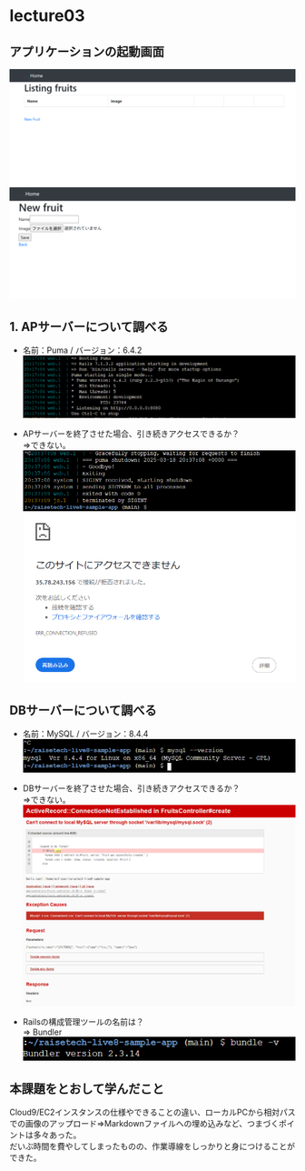 # lecture03

## アプリケーションの起動画面

![app_start](images/lecture03/1_app_start.png)  
![app_start2](images/lecture03/2_app_start2.png)

## 1. APサーバーについて調べる

- 名前：Puma / バージョン：6.4.2  
![ap_name_ver](images/lecture03/3_application_server_name_and_version.png)

- APサーバーを終了させた場合、引き続きアクセスできるか？  
⇒できない。  
![ap_access](images/lecture03/4_accessibility_when_application_server_is_stopped.png)  
![ap_access2](images/lecture03/5_accessibility_when_application_server_is_stopped_2.png)

## DBサーバーについて調べる

- 名前：MySQL / バージョン：8.4.4  
![DB_name_ver](images/lecture03/6_database_server_name_and_version.png)

- DBサーバーを終了させた場合、引き続きアクセスできるか？  
⇒できない。  
![db_access](images/lecture03/7_accessibility_when_database_server_is_stopped.png)

- Railsの構成管理ツールの名前は？  
⇒ Bundler  
![rails_configuration](images/lecture03/8_rails_configuration_management_tool.png)

## 本課題をとおして学んだこと

Cloud9/EC2インスタンスの仕様やできることの違い、ローカルPCから相対パスでの画像のアップロード⇒Markdownファイルへの埋め込みなど、つまづくポイントは多々あった。  
だいぶ時間を費やしてしまったものの、作業導線をしっかりと身につけることができた。
